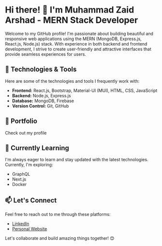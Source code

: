 # Hi there! 👋 I'm Muhammad Zaid Arshad - MERN Stack Developer

Welcome to my GitHub profile! I'm passionate about building beautiful and responsive web applications using the MERN (MongoDB, Express.js, React.js, Node.js) stack. With experience in both backend and frontend development, I strive to create user-friendly and attractive interfaces that provide seamless experiences for users.

## 🔧 Technologies & Tools

Here are some of the technologies and tools I frequently work with:

- **Frontend:** React.js, Bootstrap, Material-UI (MUI), HTML, CSS, JavaScript
- **Backend:** Node.js, Express.js
- **Database:** MongoDB, Firebase
- **Version Control:** Git, GitHub

## 💼 Portfolio

Check out my profile


## 🌱 Currently Learning

I'm always eager to learn and stay updated with the latest technologies. Currently, I'm exploring:

- GraphQL
- Next.js
- Docker

## 📫 Let's Connect

Feel free to reach out to me through these platforms:

- [LinkedIn](https://www.linkedin.com/in/your-profile)
- [Personal Website](https://mzaidarshad.netlify.app/)

Let's collaborate and build amazing things together! 😊
